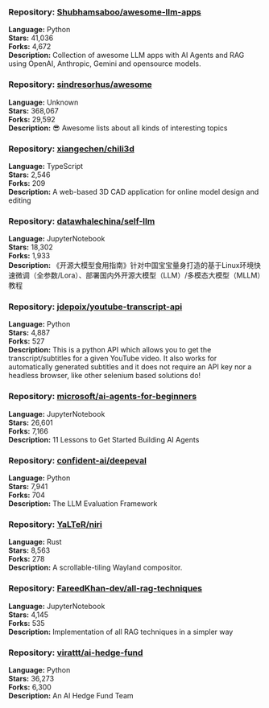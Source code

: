 ### **Repository:** [Shubhamsaboo/awesome-llm-apps](https://github.com/Shubhamsaboo/awesome-llm-apps)

**Language:** Python  
**Stars:** 41,036  
**Forks:** 4,672  
**Description:** Collection of awesome LLM apps with AI Agents and RAG using OpenAI, Anthropic, Gemini and opensource models.

### **Repository:** [sindresorhus/awesome](https://github.com/sindresorhus/awesome)

**Language:** Unknown  
**Stars:** 368,067  
**Forks:** 29,592  
**Description:** 😎 Awesome lists about all kinds of interesting topics

### **Repository:** [xiangechen/chili3d](https://github.com/xiangechen/chili3d)

**Language:** TypeScript  
**Stars:** 2,546  
**Forks:** 209  
**Description:** A web-based 3D CAD application for online model design and editing

### **Repository:** [datawhalechina/self-llm](https://github.com/datawhalechina/self-llm)

**Language:** JupyterNotebook  
**Stars:** 18,302  
**Forks:** 1,933  
**Description:** 《开源大模型食用指南》针对中国宝宝量身打造的基于Linux环境快速微调（全参数/Lora）、部署国内外开源大模型（LLM）/多模态大模型（MLLM）教程

### **Repository:** [jdepoix/youtube-transcript-api](https://github.com/jdepoix/youtube-transcript-api)

**Language:** Python  
**Stars:** 4,887  
**Forks:** 527  
**Description:** This is a python API which allows you to get the transcript/subtitles for a given YouTube video. It also works for automatically generated subtitles and it does not require an API key nor a headless browser, like other selenium based solutions do!

### **Repository:** [microsoft/ai-agents-for-beginners](https://github.com/microsoft/ai-agents-for-beginners)

**Language:** JupyterNotebook  
**Stars:** 26,601  
**Forks:** 7,166  
**Description:** 11 Lessons to Get Started Building AI Agents

### **Repository:** [confident-ai/deepeval](https://github.com/confident-ai/deepeval)

**Language:** Python  
**Stars:** 7,941  
**Forks:** 704  
**Description:** The LLM Evaluation Framework

### **Repository:** [YaLTeR/niri](https://github.com/YaLTeR/niri)

**Language:** Rust  
**Stars:** 8,563  
**Forks:** 278  
**Description:** A scrollable-tiling Wayland compositor.

### **Repository:** [FareedKhan-dev/all-rag-techniques](https://github.com/FareedKhan-dev/all-rag-techniques)

**Language:** JupyterNotebook  
**Stars:** 4,145  
**Forks:** 535  
**Description:** Implementation of all RAG techniques in a simpler way

### **Repository:** [virattt/ai-hedge-fund](https://github.com/virattt/ai-hedge-fund)

**Language:** Python  
**Stars:** 36,273  
**Forks:** 6,300  
**Description:** An AI Hedge Fund Team

